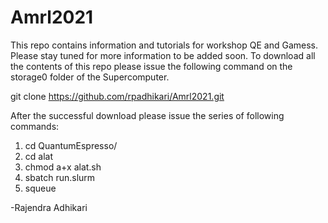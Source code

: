 # Amrl2021
This repo contains information and tutorials for workshop QE and Gamess. 
Please stay tuned for more information to be added soon. 
To download all the contents of this repo please issue the following command on the storage0 folder of the Supercomputer.

git clone https://github.com/rpadhikari/Amrl2021.git

After the successful download please issue the series of following commands:
1) cd QuantumEspresso/
2) cd alat
3) chmod a+x alat.sh
4) sbatch run.slurm  
5) squeue


-Rajendra Adhikari
